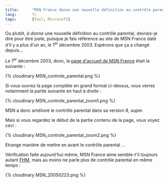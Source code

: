 ```yaml
--- 
title:      "MSN France donne une nouvelle définition au contrôle parental" 
lang:       fr 
tags:       [fail, Microsoft]
---
```


Ou plutôt, *à donné* une nouvelle définition au contrôle parental, devrais-je dire pour être juste, puisque je fais référence au site de MSN France daté d'il y a plus d'un an, le 1<sup>er</sup> décembre 2003. Espérons que ça a changé depuis...


Le 1<sup>er</sup> décembre 2003, donc, la [page d'accueil de MSN France](http://www.msn.fr/) était la suivante :

{% cloudinary MSN_controle_parental.png %}


Si vous ouvrez la page complète en grand format ci-dessus, vous verrez notamment la partie suivante en haut à droite :

{% cloudinary MSN_controle_parental_zoom1.png %}


MSN a donc amélioré le contrôle parental dans sa version 8, super.

Mais si vous regardez le début de la partie contenu de la page, vous voyez ceci :

{% cloudinary MSN_controle_parental_zoom2.png %}


Etrange manière de mettre en avant le contrôle parental ...

Vérification faite aujourd'hui même, MSN France aime semble-t'il toujours autant [FHM](/2003/12/fhm-blah-blah-blah.html), mais au moins ne parle plus de contrôle parental en même temps :

{% cloudinary MSN_20050223.png %}
